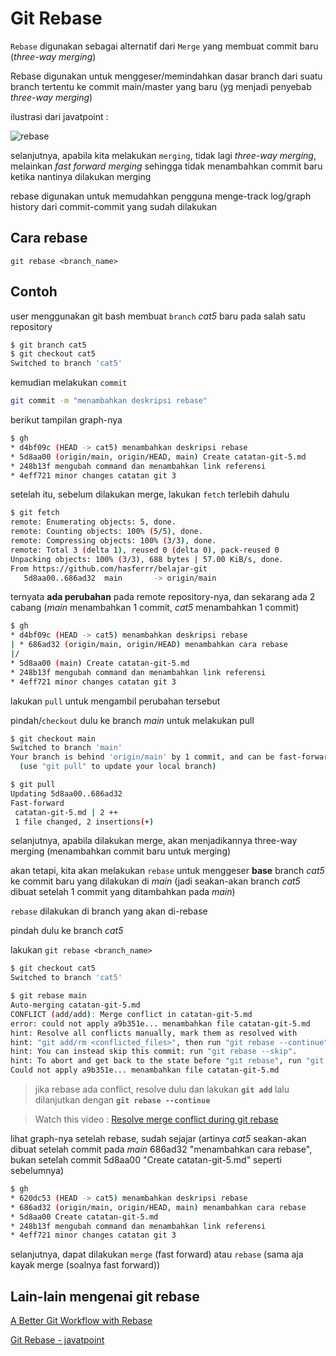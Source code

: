 # Git Rebase

`Rebase` digunakan sebagai alternatif dari `Merge` yang membuat commit baru (*three-way merging*)

Rebase digunakan untuk menggeser/memindahkan dasar branch dari suatu branch tertentu ke commit main/master yang baru (yg menjadi penyebab *three-way merging*)

ilustrasi dari javatpoint :

![rebase](https://static.javatpoint.com/tutorial/git/images/git-rebase.png)

selanjutnya, apabila kita melakukan `merging`, tidak lagi *three-way merging*, melainkan *fast forward merging* sehingga tidak menambahkan commit baru ketika nantinya dilakukan merging

rebase digunakan untuk memudahkan pengguna menge-track log/graph history dari commit-commit yang sudah dilakukan

## Cara rebase

`git rebase <branch_name>`

## Contoh

user menggunakan git bash membuat `branch` *cat5* baru pada salah satu repository

```bash
$ git branch cat5
$ git checkout cat5
Switched to branch 'cat5'
```

kemudian melakukan `commit`

```bash
git commit -m "menambahkan deskripsi rebase"
 ```

berikut tampilan graph-nya

```bash
$ gh
* d4bf09c (HEAD -> cat5) menambahkan deskripsi rebase
* 5d8aa00 (origin/main, origin/HEAD, main) Create catatan-git-5.md
* 248b13f mengubah command dan menambahkan link referensi
* 4eff721 minor changes catatan git 3
```

setelah itu, sebelum dilakukan merge, lakukan `fetch` terlebih dahulu

```bash
$ git fetch
remote: Enumerating objects: 5, done.
remote: Counting objects: 100% (5/5), done.
remote: Compressing objects: 100% (3/3), done.
remote: Total 3 (delta 1), reused 0 (delta 0), pack-reused 0
Unpacking objects: 100% (3/3), 688 bytes | 57.00 KiB/s, done.
From https://github.com/hasferrr/belajar-git
   5d8aa00..686ad32  main       -> origin/main
```

ternyata **ada perubahan** pada remote repository-nya, dan sekarang ada 2 cabang (*main* menambahkan 1 commit, *cat5* menambahkan 1 commit)

```bash
$ gh
* d4bf09c (HEAD -> cat5) menambahkan deskripsi rebase
| * 686ad32 (origin/main, origin/HEAD) menambahkan cara rebase
|/
* 5d8aa00 (main) Create catatan-git-5.md
* 248b13f mengubah command dan menambahkan link referensi
* 4eff721 minor changes catatan git 3
```

lakukan `pull` untuk mengambil perubahan tersebut

pindah/`checkout` dulu ke branch *main* untuk melakukan pull

```bash
$ git checkout main
Switched to branch 'main'
Your branch is behind 'origin/main' by 1 commit, and can be fast-forwarded.
  (use "git pull" to update your local branch)

$ git pull
Updating 5d8aa00..686ad32
Fast-forward
 catatan-git-5.md | 2 ++
 1 file changed, 2 insertions(+)
```

selanjutnya, apabila dilakukan merge, akan menjadikannya three-way merging (menambahkan commit baru untuk merging)

akan tetapi, kita akan melakukan `rebase` untuk menggeser **base** branch *cat5* ke commit baru yang dilakukan di *main* (jadi seakan-akan branch *cat5* dibuat setelah 1 commit yang ditambahkan pada *main*)

`rebase` dilakukan di branch yang akan di-rebase

pindah dulu ke branch *cat5*

lakukan `git rebase <branch_name>`

```bash
$ git checkout cat5
Switched to branch 'cat5'

$ git rebase main
Auto-merging catatan-git-5.md
CONFLICT (add/add): Merge conflict in catatan-git-5.md
error: could not apply a9b351e... menambahkan file catatan-git-5.md
hint: Resolve all conflicts manually, mark them as resolved with
hint: "git add/rm <conflicted_files>", then run "git rebase --continue".
hint: You can instead skip this commit: run "git rebase --skip".
hint: To abort and get back to the state before "git rebase", run "git rebase --abort".
Could not apply a9b351e... menambahkan file catatan-git-5.md
```

> jika rebase ada conflict, resolve dulu dan lakukan **`git add`** lalu dilanjutkan dengan **`git rebase --continue`**

> Watch this video : [Resolve merge conflict during git rebase](https://www.youtube.com/watch?v=RGtwxYqkkas)

lihat graph-nya setelah rebase, sudah sejajar (artinya *cat5* seakan-akan dibuat setelah commit pada *main* 686ad32 "menambahkan cara rebase", bukan setelah commit 5d8aa00 "Create catatan-git-5.md" seperti sebelumnya)

```bash
$ gh
* 620dc53 (HEAD -> cat5) menambahkan deskripsi rebase
* 686ad32 (origin/main, origin/HEAD, main) menambahkan cara rebase
* 5d8aa00 Create catatan-git-5.md
* 248b13f mengubah command dan menambahkan link referensi
* 4eff721 minor changes catatan git 3
```

selanjutnya, dapat dilakukan `merge` (fast forward) atau `rebase` (sama aja kayak merge (soalnya fast forward))

## Lain-lain mengenai git rebase

[A Better Git Workflow with Rebase](https://www.youtube.com/watch?v=f1wnYdLEpgI)

[Git Rebase - javatpoint](https://www.javatpoint.com/git-rebase)
